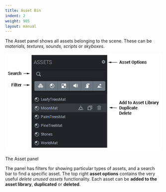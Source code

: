 ```yaml
---
title: Asset Bin
indent: 2
weight: 905
layout: manual
---
```

The Asset panel shows all assets belonging to the scene. These can be _materials, textures, sounds, scripts_ or _skyboxes_.

[![assets-annotated](assets-annotated.jpg)](assets-annotated.jpg)

The Asset panel

The panel has filters for showing particular types of assets, and a search bar to find a specific asset. The top right **asset options** contains the very useful _delete unused assets_ functionality. Each asset can be **added to the asset library**, **duplicated** or **deleted**.